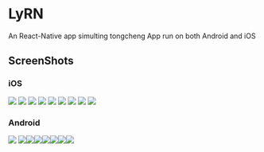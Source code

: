 # LyRN
An React-Native app simulting tongcheng App run on both Android and iOS

## ScreenShots
### iOS
<img src="https://raw.githubusercontent.com/zhiyingzzhou/LyRN/master/Screenshots/home.ios.png">
<img src="https://raw.githubusercontent.com/zhiyingzzhou/LyRN/master/Screenshots/date.ios.png">
<img src="https://raw.githubusercontent.com/zhiyingzzhou/LyRN/master/Screenshots/trainlist-refresh.ios.png">
<img src="https://raw.githubusercontent.com/zhiyingzzhou/LyRN/master/Screenshots/trainlist-extend.ios.png">
<img src="https://raw.githubusercontent.com/zhiyingzzhou/LyRN/master/Screenshots/order.ios.png">
<img src="https://raw.githubusercontent.com/zhiyingzzhou/LyRN/master/Screenshots/online-order.ios.png">
<img src="https://raw.githubusercontent.com/zhiyingzzhou/LyRN/master/Screenshots/contact-list.ios.png">
<img src="https://raw.githubusercontent.com/zhiyingzzhou/LyRN/master/Screenshots/add-contact.ios.png">
<img src="https://raw.githubusercontent.com/zhiyingzzhou/LyRN/master/Screenshots/add-contact-list.ios.png">

### Android
<img src="https://raw.githubusercontent.com/zhiyingzzhou/LyRN/master/Screenshots/show.android.gif">
<img src="https://raw.githubusercontent.com/zhiyingzzhou/LyRN/master/Screenshots/home_1.android.png"><img src="https://raw.githubusercontent.com/zhiyingzzhou/LyRN/master/Screenshots/home_2.android.png"><img src="https://raw.githubusercontent.com/zhiyingzzhou/LyRN/master/Screenshots/home_3.android.png"><img src="https://raw.githubusercontent.com/zhiyingzzhou/LyRN/master/Screenshots/home_4.android.png"><img src="https://raw.githubusercontent.com/zhiyingzzhou/LyRN/master/Screenshots/date_1.android.png"><img src="https://raw.githubusercontent.com/zhiyingzzhou/LyRN/master/Screenshots/city_1.android.png"><img src="https://raw.githubusercontent.com/zhiyingzzhou/LyRN/master/Screenshots/city_2.android.png">
